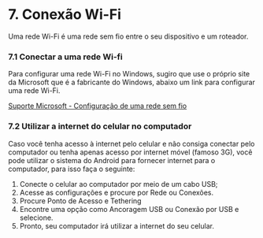# 7. Conexão Wi-Fi

Uma rede Wi-Fi é uma rede sem fio entre o seu dispositivo e um roteador.

### 7.1 Conectar a uma rede Wi-fi

Para configurar uma rede Wi-Fi no Windows, sugiro que use o próprio site da Microsoft que é a fabricante do Windows, abaixo um link para configurar uma rede Wi-Fi.

[Suporte Microsoft - Configuração de uma rede sem fio](https://support.microsoft.com/pt-br/windows/configura%C3%A7%C3%A3o-de-uma-rede-sem-fio-97914e31-3aa4-406d-cef6-f1629e2c3721)

### 7.2 Utilizar a internet do celular no computador

Caso você tenha acesso à internet pelo celular e não consiga conectar pelo computador ou tenha apenas acesso por internet móvel \(famoso 3G\), você pode utilizar o sistema do Android para fornecer internet para o computador, para isso faça o seguinte:

1. Conecte o celular ao computador por meio de um cabo USB;
2. Acesse as configurações e procure por Rede ou Conexões.
3. Procure Ponto de Acesso e Tethering
4. Encontre uma opção como Ancoragem USB ou Conexão por USB e selecione.
5. Pronto, seu computador irá utilizar a internet do seu celular.


